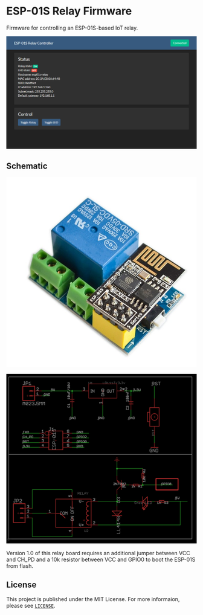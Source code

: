 ESP-01S Relay Firmware
======================

Firmware for controlling an ESP-01S-based IoT relay.

![Screenshot](screenshot.png)

Schematic
---------

![Relay](relay.jpg)

![Schematic](schematic.png)

Version 1.0 of this relay board requires an additional jumper between VCC and CH_PD and a 10k resistor between VCC and GPIO0 to boot the ESP-01S from flash.

License
-------
This project is published under the MIT License. For more informaion, please see [`LICENSE`](LICENSE).
